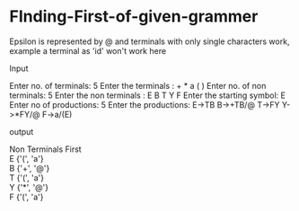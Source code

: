 # FInding-First-of-given-grammer

Epsilon is represented by @ and terminals with only single characters work, example a terminal as 'id' won't work here

Input

Enter no. of terminals: 5
Enter the terminals :
+
*
a
(
)
Enter no. of non terminals: 5
Enter the non terminals :
E
B
T
Y
F
Enter the starting symbol: E
Enter no of productions: 5
Enter the productions:
E->TB
B->+TB/@
T->FY
Y->*FY/@
F->a/(E)


output


   Non Terminals           First        
         E               {'(', 'a'}     
         B               {'+', '@'}     
         T               {'(', 'a'}     
         Y               {'*', '@'}     
         F               {'(', 'a'}
